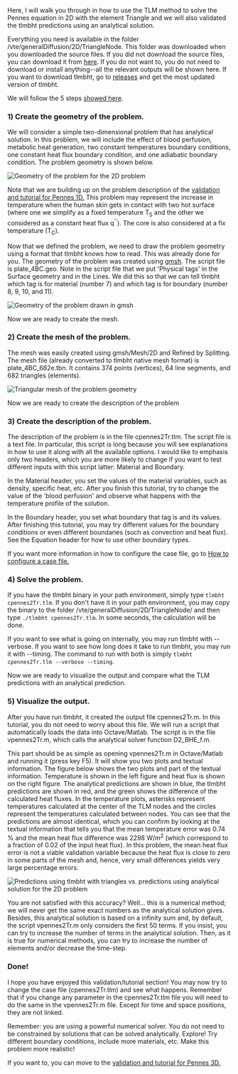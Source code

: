 Here, I will walk you through in how to use the TLM method to solve the Pennes equation in 2D with the element Triangle and we will also validated the tlmbht predictions using an analytical solution.

Everything you need is available in the folder /vte/generalDiffusion/2D/TriangleNode. This folder was downloaded when you downloaded the source files. If you did not download the source files, you can download it from [here](https://github.com/hugomilan/tlmbht/tree/master/vte/generalDiffusion/2D/TriangleNode). If you do not want to, you do not need to download or install anything--all the relevant outputs will be shown here. If you want to download tlmbht, go to [releases](https://github.com/hugomilan/tlmbht/releases) and get the most updated version of tlmbht.

We will follow the 5 steps [showed here](https://github.com/hugomilan/tlmbht/wiki).

### 1) Create the geometry of the problem.

We will consider a simple two-dimensional problem that has analytical solution. In this problem, we will include the effect of blood perfusion, metabolic heat generation, two constant temperatures boundary conditions, one constant heat flux boundary condition, and one adiabatic boundary condition. The problem geometry is shown below.

![Geometry of the problem for the 2D problem](https://github.com/hugomilan/tlmbht/blob/master/docs/images/2D_Triangle_Pennes_Problem.png "Geometry of the problem for the 2D problem")

Note that we are building up on the problem description of the [validation and tutorial for Pennes 1D.](https://github.com/hugomilan/tlmbht/wiki/Validating-Pennes-Equation-in-1D-with-line-elements) This problem may represent the increase in temperature when the human skin gets in contact with two hot surface (where one we simplify as a fixed temperature T<sub>S</sub> and the other we considered as a constant heat flux q<sup>''</sup>). The core is also considered at a fix temperature (T<sub>C</sub>).

Now that we defined the problem, we need to draw the problem geometry using a format that tlmbht knows how to read. This was already done for you. The geometry of the problem was created using [gmsh](http://www.gmsh.info). The script file is plate_4BC.geo. Note in the script file that we put 'Physical tags' in the Surface geometry and in the Lines. We did this so that we can tell tlmbht which tag is for material (number 7) and which tag is for boundary (number 8, 9, 10, and 11).

![Geometry of the problem drawn in gmsh](https://github.com/hugomilan/tlmbht/blob/master/docs/images/2D_Triangle_Geometry.png "Geometry of the problem draw in gmsh")

Now we are ready to create the mesh.

### 2) Create the mesh of the problem.

The mesh was easily created using gmsh/Mesh/2D and Refined by Splitting. The mesh file (already converted to tlmbht native mesh format) is plate_4BC_682e.tbn. It contains 374 points (vertices), 64 line segments, and 682 triangles (elements).

![Triangular mesh of the problem geometry](https://github.com/hugomilan/tlmbht/blob/master/docs/images/2D_Triangle_Mesh.png?raw=true "Triangular mesh of the problem geometry")

Now we are ready to create the description of the problem

### 3) Create the description of the problem.

The description of the problem is in the file cpennes2Tr.tlm. The script file is a text file. In particular, this script is long because you will see explanations in how to use it along with all the available options. I would like to emphasis only two headers, which you are more likely to change if you want to test different inputs with this script latter: Material and Boundary.

In the Material header, you set the values of the material variables, such as density, specific heat, etc. After you finish this tutorial, try to change the value of the 'blood perfusion' and observe what happens with the temperature profile of the solution.

In the Boundary header, you set what boundary that tag is and its values. After finishing this tutorial, you may try different values for the boundary conditions or even different boundaries (such as convection and heat flux). See the Equation header for how to use other boundary types.

If you want more information in how to configure the case file, go to [How to configure a case file.](https://github.com/hugomilan/tlmbht/wiki/How-to-configure-a-case-file)

### 4) Solve the problem.

If you have the tlmbht binary in your path environment, simply type `tlmbht cpennes2Tr.tlm`. If you don't have it in your path environment, you may copy the binary to the folder /vte/generalDiffusion/2D/TriangleNode/ and then type `./tlmbht cpennes2Tr.tlm`. In some seconds, the calculation will be done.

If you want to see what is going on internally, you may run tlmbht with --verbose. If you want to see how long does it take to run tlmbht, you may run it with --timing. The command to run with both is simply `tlmbht cpennes2Tr.tlm --verbose --timing`.

Now we are ready to visualize the output and compare what the TLM predictions with an analytical prediction.

### 5) Visualize the output.

After you have run tlmbht, it created the output file cpennes2Tr.m. In this tutorial, you do not need to worry about this file. We will run a script that automatically loads the data into Octave/Matlab. The script is in the file vpennes2Tr.m, which calls the analytical solver function D2_BHE_f.m.

This part should be as simple as opening vpennes2Tr.m in Octave/Matlab and running it (press key F5). It will show you two plots and textual information. The figure below shows the two plots and part of the textual information. Temperature is shown in the left figure and heat flux is shown on the right figure. The analytical predictions are shown in blue, the tlmbht predictions are shown in red, and the green shows the difference of the calculated heat fluxes. In the temperature plots, asterisks represent temperatures calculated at the center of the TLM nodes and the circles represent the temperatures calculated between nodes. You can see that the predictions are almost identical, which you can confirm by looking at the textual information that tells you that the mean temperature error was 0.74 % and the mean heat flux difference was 2298 W/m<sup>2</sup> (which correspond to a fraction of 0.02 of the input heat flux). In this problem, the mean heat flux error is not a viable validation variable because the heat flux is close to zero in some parts of the mesh and, hence, very small differences yields very large percentage errors.

![Predictions using tlmbht with triangles vs. predictions using analytical solution for the 2D problem](https://github.com/hugomilan/tlmbht/blob/master/docs/images/2D_Triangle_Pennes_Result.png "Predictions using tlmbht with triangles vs. predictions using analytical solution for the 2D problem")

You are not satisfied with this accuracy? Well... this is a numerical method; we will never get the same exact numbers as the analytical solution gives. Besides, this analytical solution is based on a infinity sum and, by default, the script vpennes2Tr.m only considers the first 50 terms. If you insist, you can try to increase the number of terms in the analytical solution. Then, as it is true for numerical methods, you can try to increase the number of elements and/or decrease the time-step.

### Done!

I hope you have enjoyed this validation/tutorial section! You may now try to change the case file (cpennes2Tr.tlm) and see what happens. Remember that if you change any parameter in the cpennes2Tr.tlm file you will need to do the same in the vpennes2Tr.m file. Except for time and space positions, they are not linked.

Remember: you are using a powerful numerical solver. You do not need to be constrained by solutions that can be solved analytically. Explore! Try different boundary conditions, include more materials, etc. Make this problem more realistic!

If you want to, you can move to the [validation and tutorial for Pennes 3D.](https://github.com/hugomilan/tlmbht/wiki/Validation-Pennes-Equation-in-3D)
